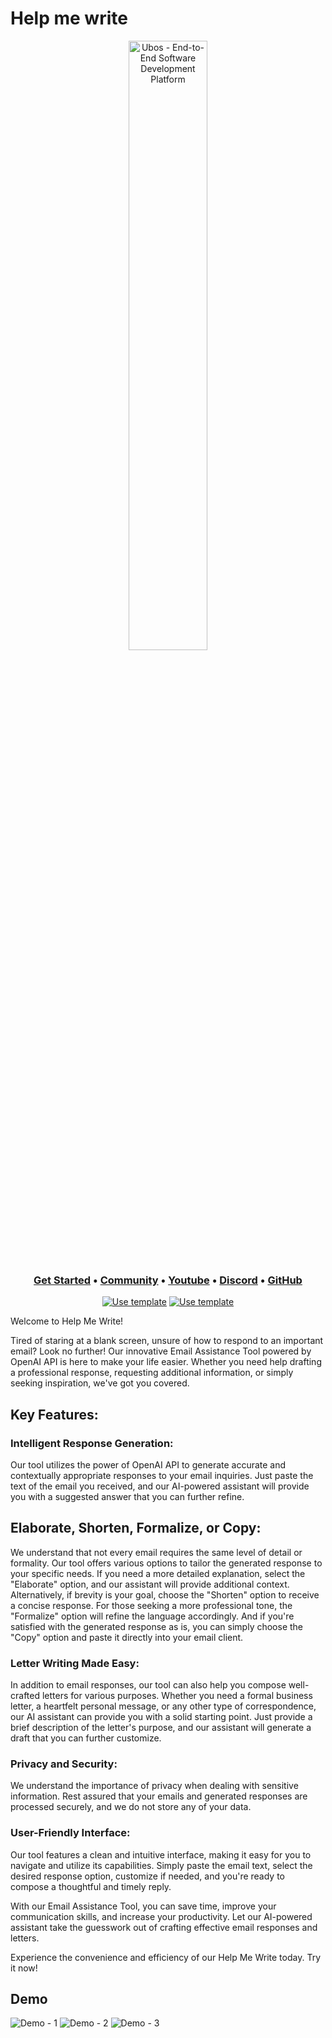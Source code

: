 Help me write
==============
<p align="center">
  <img width="50%" align="center" alt="Ubos - End-to-End Software Development Platform" src="https://ubos.tech/wp-content/uploads/2023/03/cropped-Group-21015-1.png">
</p>

<h3 align="center">
  <b><a href="https://documentation.ubos.tech/docs/intro">Get Started</a></b>
  •
  <a href="https://community.ubos.tech/">Community</a>
  •
  <a href="https://www.youtube.com/@ubos_tech">Youtube</a>
  •
  <a href="https://discord.com/invite/dt59QaptH2">Discord</a>
  •
  <a href="https://github.com/UBOS-tech">GitHub</a>
  </h3>

<div align="center">
  
  [![Use template](https://ubos.tech/wp-content/uploads/2023/06/download-logo.png)](https://platform.ubos.tech/?templateId=64631d733023c6001004f3da)
  [![Use template](https://ubos.tech/wp-content/uploads/2023/06/Group-19.png)](https://youtu.be/p5iYMMWkZyo)
  
</div>
  
Welcome to Help Me Write!

Tired of staring at a blank screen, unsure of how to respond to an important email? Look no further! Our innovative Email Assistance Tool powered by OpenAI API is here to make your life easier. Whether you need help drafting a professional response, requesting additional information, or simply seeking inspiration, we've got you covered.

## Key Features:

### Intelligent Response Generation: 
Our tool utilizes the power of OpenAI API to generate accurate and contextually appropriate responses to your email inquiries. Just paste the text of the email you received, and our AI-powered assistant will provide you with a suggested answer that you can further refine.

## Elaborate, Shorten, Formalize, or Copy: 
We understand that not every email requires the same level of detail or formality. Our tool offers various options to tailor the generated response to your specific needs. If you need a more detailed explanation, select the "Elaborate" option, and our assistant will provide additional context. Alternatively, if brevity is your goal, choose the "Shorten" option to receive a concise response. For those seeking a more professional tone, the "Formalize" option will refine the language accordingly. And if you're satisfied with the generated response as is, you can simply choose the "Copy" option and paste it directly into your email client.

### Letter Writing Made Easy: 
In addition to email responses, our tool can also help you compose well-crafted letters for various purposes. Whether you need a formal business letter, a heartfelt personal message, or any other type of correspondence, our AI assistant can provide you with a solid starting point. Just provide a brief description of the letter's purpose, and our assistant will generate a draft that you can further customize.

### Privacy and Security: 
We understand the importance of privacy when dealing with sensitive information. Rest assured that your emails and generated responses are processed securely, and we do not store any of your data.

### User-Friendly Interface: 
Our tool features a clean and intuitive interface, making it easy for you to navigate and utilize its capabilities. Simply paste the email text, select the desired response option, customize if needed, and you're ready to compose a thoughtful and timely reply.

With our Email Assistance Tool, you can save time, improve your communication skills, and increase your productivity. Let our AI-powered assistant take the guesswork out of crafting effective email responses and letters.

Experience the convenience and efficiency of our Help Me Write today. Try it now!

## Demo
![Demo - 1](https://github.com/UBOS-tech/ubos-template-AI-help-me-write-UI/assets/41735477/daf7b2a3-0cdb-41b5-a358-9ff1362f643f)
![Demo - 2](https://github.com/UBOS-tech/ubos-template-AI-help-me-write-UI/assets/41735477/3927e5cd-14e7-4ac0-8a51-b846ee11a8ec)
![Demo - 3](https://github.com/UBOS-tech/ubos-template-AI-help-me-write-UI/assets/41735477/d581887b-effb-4d15-8917-90851b999735)




